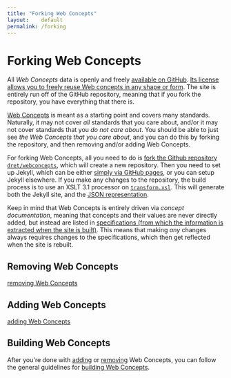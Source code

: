 ```yaml
---
title: "Forking Web Concepts"
layout:    default
permalink: /forking
---
```


# Forking Web Concepts

All *Web Concepts* data is openly and freely [available on GitHub](https://github.com/dret/webconcepts). [Its license allows you to freely reuse Web concepts in any shape or form](/LICENSE.md). The site is entirely run off of the GitHub repository, meaning that if you fork the repository, you have everything that there is.

[Web Concepts](http://webconcepts.info/) is meant as a starting point and covers many standards. Naturally, it may not cover *all* standards that you care about, and/or it may not cover standards that you *do not care about*. You should be able to just see *the Web Concepts that you care about*, and you can do this by forking the repository, and then removing and/or adding Web Concepts.

For forking Web Concepts, all you need to do is [fork the Github repository](https://help.github.com/articles/fork-a-repo/) [`dret/webconcepts`](https://github.com/dret/webconcepts), which will create a new repository. Then you need to set up Jekyll, which can be either [simply via GitHub pages](https://pages.github.com/), or you can setup Jekyll elsewhere. If you make any changes to the repository, the build process is to use an XSLT 3.1 processor on [`transform.xsl`](/transform.xsl). This will generate both the Jekyll site, and the [JSON representation](/JSON).

Keep in mind that Web Concepts is entirely driven via *concept documentation*, meaning that concepts and their values are never directly added, but instead are listed in [specifications (from which the information is extracted when the site is built)](/src/specs). This means that making *any* changes always requires changes to the specifications, which then get reflected when the site is rebuilt.


## Removing Web Concepts

[removing Web Concepts](removing)


## Adding Web Concepts

[adding Web Concepts](adding)


## Building Web Concepts

After you're done with [adding](adding) or [removing](removing) Web Concepts, you can follow the general guidelines for [building Web Concepts](building).
